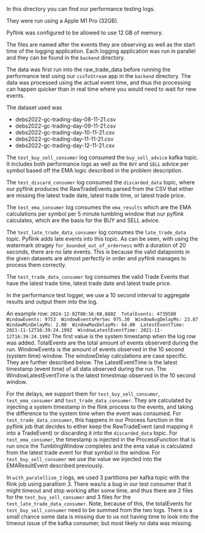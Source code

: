In this directory you can find our performance testing logs.

They were run using a Apple M1 Pro (32GB).

Pyflink was configured to be allowed to use 12 GB of memory.

The files are named after the events they are observing as well as the start time of the logging application.
Each logging application was run in parallel and they can be found in the `backend` directory.

The data was first run into the raw_trade_data before running the performance test using our `csvToStream` app in the `backend` directory. The data was processed using the actual event time, and thus the processing can happen
quicker than in real time where you would need to wait for new events.

The dataset used was

- debs2022-gc-trading-day-08-11-21.csv
- debs2022-gc-trading-day-09-11-21.csv
- debs2022-gc-trading-day-10-11-21.csv
- debs2022-gc-trading-day-11-11-21.csv
- debs2022-gc-trading-day-12-11-21.csv

The `test_buy_sell_consumer` log consumed the `buy_sell_advice` kafka topic. It includes both performance
logs as well as the `BUY` and `SELL` advice per symbol based off the EMA logic described in the problem description.

The `test_discard_consumer` log consumed the `discarded_data` topic, where our pyflink produces the RawTradeEvents
parsed from the CSV that either are missing the latest trade date, latest trade time, or latest trade price.

The `test_ema_consumer` log consumes the `ema_results` which are the EMA calculations per symbol per 5 minute tumbling window
that our pyflink calculates, which are the basis for the BUY and SELL advice.

The `test_late_trade_data_consumer` log consumes the `late_trade_data` topic. Pyflink adds late events into this
topic. As can be seen, with using the watermark stragey `for_bounded_out_of_orderness` with a duration of 20 seconds,
there are no late events. This is because the valid datapoints in the given datasets are almost perfectly in order
and pyflink manages to process them correctly.

The `test_trade_data_consumer` log consumes the valid Trade Events that have the latest trade time, latest trade date
and latest trade price.

In the performance test logger, we use a 10 second interval to aggregate results and output them into the log.

An example row: `2024-12-02T00:56:08.880Z  TotalEvents: 4739580  WindowEvents: 9753  WindowEventsPerSec 975.30  WindowAvgDelayMs: 23.87  WindowMinDelayMs: 2.00  WindowMaxDelayMs: 64.00  LatestEventTime: 2021-11-12T16:39:24.199Z  WindowLatestEventTime: 2021-11-12T16:39:24.199Z`
The first value is the system timestamp when the log row was added. TotalEvents are the total amount of events
observerd during the run. WindowEvents is the amount of events observed in the 10 second (system time) window.
The windowDelay calculations are case specific. They are further described below. The LatestEventTime is the latest
timestamp (event time) of all data observed during the run. The WindowLatestEventTime is the latest timestmap observed
in the 10 second window.

For the delays, we support them for `test_buy_sell_consumer`, `test_ema_consumer` and `test_trade_data_consumer`.
They are calculated by injecting a system timestamp in the flink process to the events, and taking the difference
to the system time when the event was consumed.
For `test_trade_data_consumer`, this happens in our Process function in the pyflink job that decides to either
keep the RawTradeEvent (and mapping it into a TradeEvent) or discarding it into the `discarded_data` topic.
For `test_ema_consumer`, the timestamp is injected in the ProcessFunction that is run once the TumblingWindow
completes and the ema value is calculated from the latest trade event for that symbol in the window.
For `test_buy_sell_consumer` we use the value we injected into the EMAResultEvent described previously.


In `with_paralellism_3` logs, we used 3 partitions per kafka topic with the flink job using parallism 3.
There was/is a bug in our test consumer that it might timeout and stop working after some time, and thus
there are 2 files for the `test_buy_sell_consumer` and 3 files for the `test_late_trade_data_consumer`.
Note, because of this, the totalEvents for `test_buy_sell_consumer` need to be summed from the two logs.
There is a small chance some data is missing due to us not having time to look into the timeout issue
of the kafka consumer, but most likely no data was missing.

